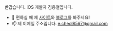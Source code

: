 반갑습니다. iOS 개발자 김응철입니다.

- 🍎 편하실 때 제 [사이트](https://eung7.super.site/)와 [블로그](https://medium.com/@eung7)를 봐주세요!
- 📫 제 이메일 주소입니다. e.cheol8567@gmail.com
